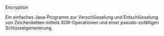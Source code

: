 Encryption

Ein einfaches Java-Programm zur Verschlüsselung und Entschlüsselung von Zeichenketten mittels XOR-Operationen und einer pseudo-zufälligen Schlüsselgenerierung.
